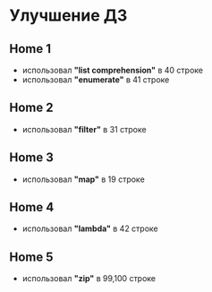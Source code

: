 # Улучшение ДЗ
## Home 1
* использовал **"list comprehension"** в 40 строке
* использовал **"enumerate"** в 41 строке
## Home 2
* использовал **"filter"** в 31 строке
## Home 3
* использовал **"map"** в 19 строке
## Home 4
* использовал **"lambda"** в 42 строке
## Home 5
* использовал **"zip"** в 99,100 строке
